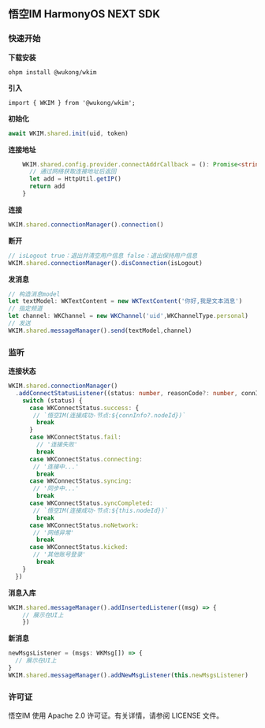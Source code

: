 ## 悟空IM HarmonyOS NEXT SDK

### 快速开始
**下载安装**
```
ohpm install @wukong/wkim
```
**引入**
```
import { WKIM } from '@wukong/wkim';
```
**初始化**
```typescript
await WKIM.shared.init(uid, token)
```
**连接地址**
```typescript
    WKIM.shared.config.provider.connectAddrCallback = (): Promise<string> => {
      // 通过网络获取连接地址后返回
      let add = HttpUtil.getIP()
      return add
    }
```
**连接**
```typescript
WKIM.shared.connectionManager().connection()
```
**断开**
```typescript
// isLogout true：退出并清空用户信息 false：退出保持用户信息
WKIM.shared.connectionManager().disConnection(isLogout)
```
**发消息**
```typescript
// 构造消息model
let textModel: WKTextContent = new WKTextContent('你好,我是文本消息')
// 指定频道 
let channel: WKChannel = new WKChannel('uid',WKChannelType.personal)
// 发送
WKIM.shared.messageManager().send(textModel,channel)
```
### 监听
**连接状态**
```typescript
WKIM.shared.connectionManager()
  .addConnectStatusListener((status: number, reasonCode?: number, connInfo?: ConnectionInfo) => {
    switch (status) {
      case WKConnectStatus.success: {
       // `悟空IM(连接成功-节点:${connInfo?.nodeId})`
        break
      }
      case WKConnectStatus.fail:
        // '连接失败'
        break
      case WKConnectStatus.connecting:
       // '连接中...'
        break
      case WKConnectStatus.syncing:
       // '同步中...'
        break
      case WKConnectStatus.syncCompleted:
       // `悟空IM(连接成功-节点:${this.nodeId})`
        break
      case WKConnectStatus.noNetwork:
       // '网络异常'
        break
      case WKConnectStatus.kicked:
       // '其他账号登录'
        break
    }
  })
```

**消息入库**
```typescript
WKIM.shared.messageManager().addInsertedListener((msg) => {
    // 展示在UI上
    })
```
**新消息**
```typescript
newMsgsListener = (msgs: WKMsg[]) => {
  // 展示在UI上
}
WKIM.shared.messageManager().addNewMsgListener(this.newMsgsListener)
```

### 许可证
悟空IM 使用 Apache 2.0 许可证。有关详情，请参阅 LICENSE 文件。